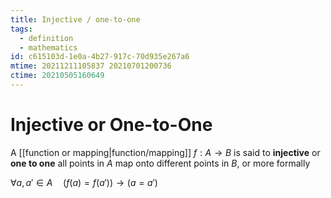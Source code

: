 ```yaml
---
title: Injective / one-to-one
tags:
  - definition
  - mathematics
id: c615103d-1e0a-4b27-917c-70d935e267a6
mtime: 20211211105837 20210701200736
ctime: 20210505160649
---
```


# Injective  or  One-to-One

A [[function or mapping|function/mapping]] $f: A\rightarrow B$ is said to **injective** or **one to one** all points in $A$ map onto different points in $B$, or more formally

$\forall a,a' \in A \quad (f(a)=f(a'))\rightarrow(a=a')$
